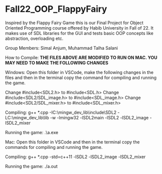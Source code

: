 # Fall22_OOP_FlappyFairy
Inspired by the Flappy Fairy Game this is our Final Project for Object Oriented Programming course offered by Habib University in Fall of 22. It makes use of SDL libraries for the GUI and tests basic OOP concepts like abstraction, overloading etc.

Group Members: Simal Anjum, Muhammad Talha Salani

How to Compile:
**THE FILES ABOVE ARE MODIFIED TO RUN ON MAC. YOU MAY NEED TO MAKE THE FOLLOWING CHANGES**

Windows:
Open this folder in VSCode, make the following changes in the files and then in the terminal copy the command for compiling and running the game.

Change #include<SDL2.h> to #include<SDL.h>
Change  #include<SDL2/SDL_image.h> to #include<SDL_image.h>
Change  #include<SDL2/SDL_mixer.h> to #include<SDL_mixer.h>

Compiling:
g++ *.cpp -IC:\mingw_dev_lib\include\SDL2 -LC:\mingw_dev_lib\lib -w -lmingw32 -lSDL2main -lSDL2 -lSDL2_image -lSDL2_mixer

Running the game:
.\a.exe

Mac:
Open this folder in VSCode and then in the terminal copy the commands for compiling and running the game.

Compiling:
g++ *.cpp -std=c++11 -lSDL2 -lSDL2_image -lSDL2_mixer

Running the game:
./a.out

